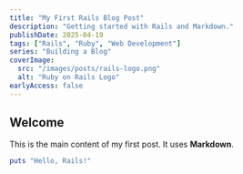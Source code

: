 ```yaml
---
title: "My First Rails Blog Post"
description: "Getting started with Rails and Markdown."
publishDate: 2025-04-19
tags: ["Rails", "Ruby", "Web Development"]
series: "Building a Blog"
coverImage:
  src: "/images/posts/rails-logo.png"
  alt: "Ruby on Rails Logo"
earlyAccess: false
---
```


## Welcome

This is the main content of my first post. It uses **Markdown**.

```ruby
puts "Hello, Rails!"
```
